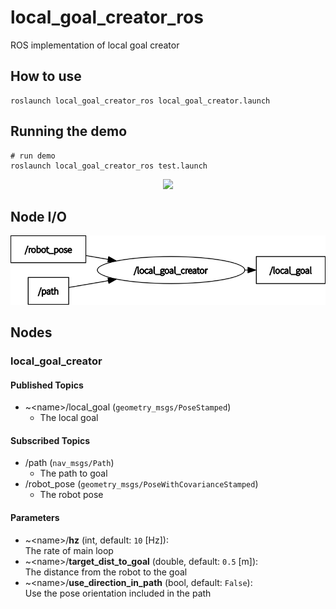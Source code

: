 # local_goal_creator_ros

ROS implementation of local goal creator

## How to use

```
roslaunch local_goal_creator_ros local_goal_creator.launch
```

## Running the demo

```
# run demo
roslaunch local_goal_creator_ros test.launch
```

<p align="center">
  <img src="https://github.com/phatcvo/amr_navigation_gifs/blob/master/images/local_goal_creator_demo.gif" height="320px"/>
</p>

## Node I/O

![Node I/O](images/node_io.png)

## Nodes

### local_goal_creator

#### Published Topics

- ~\<name>/local_goal (`geometry_msgs/PoseStamped`)
  - The local goal

#### Subscribed Topics

- /path (`nav_msgs/Path`)
  - The path to goal
- /robot_pose (`geometry_msgs/PoseWithCovarianceStamped`)
  - The robot pose

#### Parameters

- ~\<name>/<b>hz</b> (int, default: `10` [Hz]):<br>
  The rate of main loop
- ~\<name>/<b>target_dist_to_goal</b> (double, default: `0.5` [m]):<br>
  The distance from the robot to the goal
- ~\<name>/<b>use_direction_in_path</b> (bool, default: `False`):<br>
  Use the pose orientation included in the path
